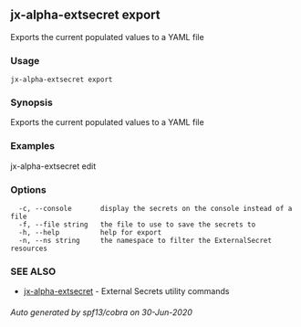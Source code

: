 ## jx-alpha-extsecret export

Exports the current populated values to a YAML file

### Usage

```
jx-alpha-extsecret export
```

### Synopsis

Exports the current populated values to a YAML file

### Examples

  jx-alpha-extsecret edit

### Options

```
  -c, --console       display the secrets on the console instead of a file
  -f, --file string   the file to use to save the secrets to
  -h, --help          help for export
  -n, --ns string     the namespace to filter the ExternalSecret resources
```

### SEE ALSO

* [jx-alpha-extsecret](jx-alpha-extsecret.md)	 - External Secrets utility commands

###### Auto generated by spf13/cobra on 30-Jun-2020
